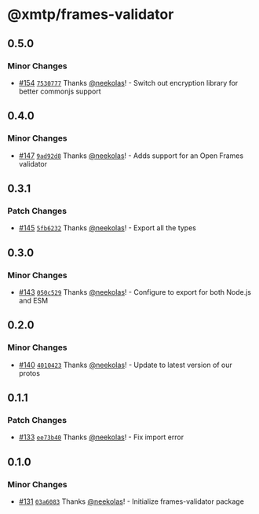 # @xmtp/frames-validator

## 0.5.0

### Minor Changes

- [#154](https://github.com/xmtp/xmtp-node-js-tools/pull/154) [`7530777`](https://github.com/xmtp/xmtp-node-js-tools/commit/7530777be8e863a87bc5cad6136db8202eb9bea7) Thanks [@neekolas](https://github.com/neekolas)! - Switch out encryption library for better commonjs support

## 0.4.0

### Minor Changes

- [#147](https://github.com/xmtp/xmtp-node-js-tools/pull/147) [`9ad92d8`](https://github.com/xmtp/xmtp-node-js-tools/commit/9ad92d801ce58a0610078016640a4e611b73e662) Thanks [@neekolas](https://github.com/neekolas)! - Adds support for an Open Frames validator

## 0.3.1

### Patch Changes

- [#145](https://github.com/xmtp/xmtp-node-js-tools/pull/145) [`5fb6232`](https://github.com/xmtp/xmtp-node-js-tools/commit/5fb623267505a3e964281e3527c76c6a1c752c14) Thanks [@neekolas](https://github.com/neekolas)! - Export all the types

## 0.3.0

### Minor Changes

- [#143](https://github.com/xmtp/xmtp-node-js-tools/pull/143) [`050c529`](https://github.com/xmtp/xmtp-node-js-tools/commit/050c52986414773dba01796ed86d1ea5ec365be8) Thanks [@neekolas](https://github.com/neekolas)! - Configure to export for both Node.js and ESM

## 0.2.0

### Minor Changes

- [#140](https://github.com/xmtp/xmtp-node-js-tools/pull/140) [`4010423`](https://github.com/xmtp/xmtp-node-js-tools/commit/40104235bb8f5ab62cd98e35214d62e268816c93) Thanks [@neekolas](https://github.com/neekolas)! - Update to latest version of our protos

## 0.1.1

### Patch Changes

- [#133](https://github.com/xmtp/xmtp-node-js-tools/pull/133) [`ee73b40`](https://github.com/xmtp/xmtp-node-js-tools/commit/ee73b40f72f22d62bd3d341ce691cc30e18c3ec3) Thanks [@neekolas](https://github.com/neekolas)! - Fix import error

## 0.1.0

### Minor Changes

- [#131](https://github.com/xmtp/xmtp-node-js-tools/pull/131) [`03a6083`](https://github.com/xmtp/xmtp-node-js-tools/commit/03a608352ec9814edda449ad75610a78ad6c4110) Thanks [@neekolas](https://github.com/neekolas)! - Initialize frames-validator package
